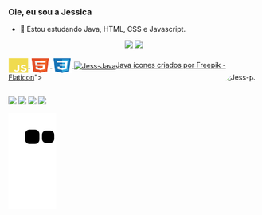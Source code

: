 ### Oie, eu sou a Jessica


- 💙 Estou estudando Java, HTML, CSS e Javascript.



<div align="center">
  <a href="https://github.com/tasjessica">
  <img height="180em" src="https://github-readme-stats.vercel.app/api?username=tasjessica&show_icons=true&theme=dracula&include_all_commits=true&count_private=true"/>
  <img height="180em" src="https://github-readme-stats.vercel.app/api/top-langs/?username=tasjessica&layout=compact&langs_count=7&theme=dracula"/>
</div>
  
  <div style="display: inline_block"><br>
  <img align="center" alt="Jess-Js" height="30" width="40" src="https://raw.githubusercontent.com/devicons/devicon/master/icons/javascript/javascript-plain.svg">
  <img align="center" alt="Jess-HTML" height="30" width="40" src="https://raw.githubusercontent.com/devicons/devicon/master/icons/html5/html5-original.svg">
  <img align="center" alt="Jess-CSS" height="30" width="40" src="https://raw.githubusercontent.com/devicons/devicon/master/icons/css3/css3-original.svg">
  <img align="center" alt="Jess-Java" height="30" width="40" src="<a href="https://www.flaticon.com/br/icones-gratis/java" title="java ícones">Java ícones criados por Freepik - Flaticon</a>">
  <img align="right" alt="Jess-pic" height="150" style="border-radius:50px;"src="https://cdn.discordapp.com/attachments/982994621888098354/983726359610290286/Design_sem_nome.png">
</div>
  
  ##
  
  <div> 
  <a href="https://instagram.com/tasjessica" target="_blank"><img src="https://img.shields.io/badge/-Instagram-%23E4405F?style=for-the-badge&logo=instagram&logoColor=white" target="_blank"></a>
 	<a href="https://www.twitch.tv/tasjessica" target="_blank"><img src="https://img.shields.io/badge/Twitch-9146FF?style=for-the-badge&logo=twitch&logoColor=white" target="_blank"></a>
  <a href = "mailto:jessicatandrade@live.com"><img src="https://img.shields.io/badge/Gmail-D14836?style=for-the-badge&logo=gmail&logoColor=white" target="_blank"></a>
  <a href="https://www.linkedin.com/in/jessica-andrade-4536a4202/" target="_blank"><img src="https://img.shields.io/badge/-LinkedIn-%230077B5?style=for-the-badge&logo=linkedin&logoColor=white" target="_blank"></a> 
 
</div>

![snake gif](https://github.com/tasjessica/tasjessica/blob/output/github-contribution-grid-snake.svg)
